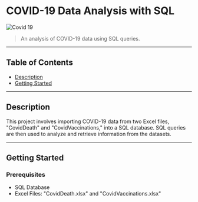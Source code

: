 # COVID-19 Data Analysis with SQL

![Covid 19](https://cdn1.ntv.com.tr/gorsel/vfeVp-99fEuVaqEOX4PD_Q.jpg?width=1000&mode=crop&scale=both)

> An analysis of COVID-19 data using SQL queries.

---

## Table of Contents

- [Description](#description)
- [Getting Started](#getting-started)
  
---

## Description

This project involves importing COVID-19 data from two Excel files, "CovidDeath" and "CovidVaccinations," into a SQL database. SQL queries are then used to analyze and retrieve information from the datasets.

---

## Getting Started

### Prerequisites

- SQL Database
- Excel Files: "CovidDeath.xlsx" and "CovidVaccinations.xlsx"
  

